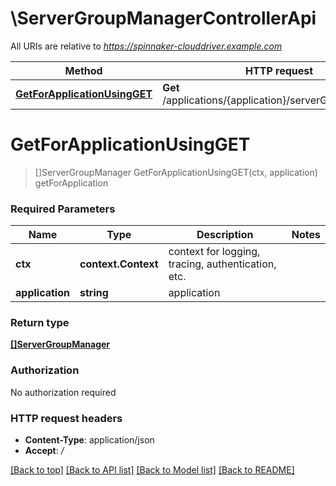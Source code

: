 # \ServerGroupManagerControllerApi

All URIs are relative to *https://spinnaker-clouddriver.example.com*

Method | HTTP request | Description
------------- | ------------- | -------------
[**GetForApplicationUsingGET**](ServerGroupManagerControllerApi.md#GetForApplicationUsingGET) | **Get** /applications/{application}/serverGroupManagers | getForApplication


# **GetForApplicationUsingGET**
> []ServerGroupManager GetForApplicationUsingGET(ctx, application)
getForApplication

### Required Parameters

Name | Type | Description  | Notes
------------- | ------------- | ------------- | -------------
 **ctx** | **context.Context** | context for logging, tracing, authentication, etc.
  **application** | **string**| application | 

### Return type

[**[]ServerGroupManager**](ServerGroupManager.md)

### Authorization

No authorization required

### HTTP request headers

 - **Content-Type**: application/json
 - **Accept**: */*

[[Back to top]](#) [[Back to API list]](../README.md#documentation-for-api-endpoints) [[Back to Model list]](../README.md#documentation-for-models) [[Back to README]](../README.md)


